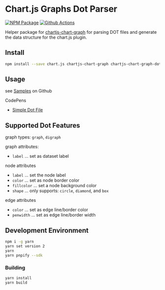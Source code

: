 # Chart.js Graphs Dot Parser

[![NPM Package][npm-image]][npm-url] [![Github Actions][github-actions-image]][github-actions-url]

Helper package for [chartjs-chart-graph](https://github.com/sgratzl/chartjs-chart-graph) for parsing DOT files and generate
the data structure for the chart.js plugin.

## Install

```bash
npm install --save chart.js chartjs-chart-graph chartjs-chart-graph-dot-parser
```

## Usage

see [Samples](https://github.com/sgratzl/chartjs-chart-graph-dot-parser/tree/master/samples) on Github

CodePens

- [Simple Dot File](https://codepen.io/sgratzl/pen/TODO)

## Supported Dot Features

graph types: `graph`, `digraph`

graph attributes:

- `label` ... set as dataset label

node attributes

- `label` ... set the node label
- `color` ... set as node border color
- `fillcolor` ... set a node background color
- `shape` ... only supports: `circle`, `diamond`, and `box`

edge attributes

- `color` ... set as edge line/border color
- `penwidth` ... set as edge line/border width

## Development Environment

```sh
npm i -g yarn
yarn set version 2
yarn
yarn pnpify --sdk
```

### Building

```sh
yarn install
yarn build
```

[npm-image]: https://badge.fury.io/js/chartjs-chart-graph-dot-parser.svg
[npm-url]: https://npmjs.org/package/chartjs-chart-graph-dot-parser
[github-actions-image]: https://github.com/sgratzl/chartjs-chart-graph-dot-parser/workflows/ci/badge.svg
[github-actions-url]: https://github.com/sgratzl/chartjs-chart-graph-dot-parser/actions
[codepen]: https://img.shields.io/badge/CodePen-open-blue?logo=codepen
